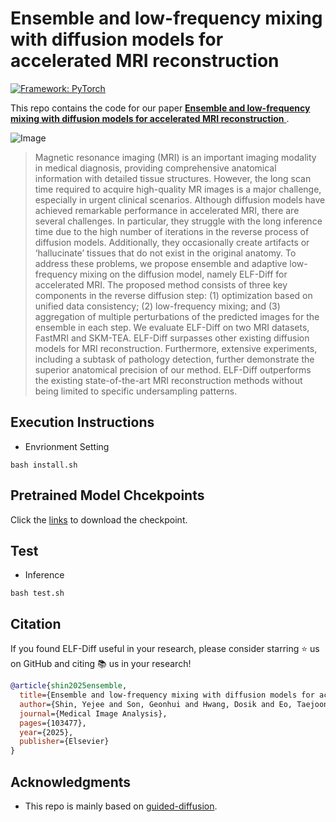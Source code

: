 # Ensemble and low-frequency mixing with diffusion models for accelerated MRI reconstruction



[![Framework: PyTorch](https://img.shields.io/badge/Framework-PyTorch-orange.svg)](https://pytorch.org/) 

This repo contains the code for our paper  <a href="https://doi.org/10.1016/j.media.2025.103477"> **Ensemble and low-frequency mixing with diffusion models for accelerated MRI reconstruction**  </a>.

![Image](https://github.com/user-attachments/assets/08f51efb-7f35-4464-8185-dad3ae43015f)

> Magnetic resonance imaging (MRI) is an important imaging modality in medical diagnosis, providing comprehensive anatomical information with detailed tissue structures. However, the long scan time required to acquire high-quality MR images is a major challenge, especially in urgent clinical scenarios. Although diffusion models have achieved remarkable performance in accelerated MRI, there are several challenges. In particular, they struggle with the long inference time due to the high number of iterations in the reverse process of diffusion models. Additionally, they occasionally create artifacts or ‘hallucinate’ tissues that do not exist in the original anatomy. To address these problems, we propose ensemble and adaptive low-frequency mixing on the diffusion model, namely ELF-Diff for accelerated MRI. The proposed method consists of three key components in the reverse diffusion step: (1) optimization based on unified data consistency; (2) low-frequency mixing; and (3) aggregation of multiple perturbations of the predicted images for the ensemble in each step. We evaluate ELF-Diff on two MRI datasets, FastMRI and SKM-TEA. ELF-Diff surpasses other existing diffusion models for MRI reconstruction. Furthermore, extensive experiments, including a subtask of pathology detection, further demonstrate the superior anatomical precision of our method. ELF-Diff outperforms the existing state-of-the-art MRI reconstruction methods without being limited to specific undersampling patterns.


## Execution Instructions
- Envrionment Setting

```
bash install.sh
```
  

## Pretrained Model Chcekpoints
Click the [links](https://drive.google.com/file/d/14HWKjk8VOZ6HGPZ1PB7mIBcbQKSBAQJ4/view?usp=sharing) to download the checkpoint.

## Test
- Inference

```
bash test.sh
```
## Citation

If you found ELF-Diff useful in your research, please consider starring ⭐ us on GitHub and citing 📚 us in your research!

```bibtex
@article{shin2025ensemble,
  title={Ensemble and low-frequency mixing with diffusion models for accelerated MRI reconstruction},
  author={Shin, Yejee and Son, Geonhui and Hwang, Dosik and Eo, Taejoon},
  journal={Medical Image Analysis},
  pages={103477},
  year={2025},
  publisher={Elsevier}
}
```


## Acknowledgments

* This repo is mainly based on [guided-diffusion](https://github.com/openai/guided-diffusion).
